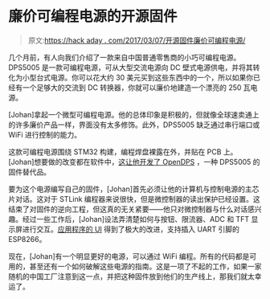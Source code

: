 # 廉价可编程电源的开源固件

> 原文:[https://hack aday . com/2017/03/07/开源固件廉价可编程电源/](https://hackaday.com/2017/03/07/open-source-firmware-for-a-cheap-programmable-power-supply/)

几个月前，有人向我们介绍了一款来自中国普通零售商的小巧可编程电源。DPS5005 是一款可编程电源，可从大型交流电源向 DC 壁式电源供电，并将其转化为小型台式电源。你可以花大约 30 美元买到这些东西中的一个，所以如果你已经有一个足够大的交流到 DC 转换器，你就可以廉价地建造一个漂亮的 250 瓦电源。

[Johan]拿起一个微型可编程电源。他的总体印象是积极的，但就像全球速卖通上的许多廉价产品一样，界面没有太多修饰。此外，DPS5005 缺乏通过串行端口或 WiFi 进行控制的能力。

这款可编程电源围绕 STM32 构建，编程焊盘裸露在外，并贴在 PCB 上。[Johan]想要做的改变都在软件中，[这让他开发了 OpenDPS](https://johan.kanflo.com/hacking-the-dps5005/) ，一种 DPS5005 的固件替代品。

要为这个电源编写自己的固件，[Johan]首先必须让他的计算机与控制电源的主芯片对话。这对于 STLink 编程器来说很快，但是微控制器的读出保护已经设置。这结束了对固件的逆向工程，但这真的无关紧要——他只对微控制器与什么对话感兴趣。经过一些工作后，[Johan]设法弄清楚如何与按钮、限流器、ADC 和 TFT 显示屏进行交互。[应用程序的 UI](https://johan.kanflo.com/opendps-design/) 得到了极大的改进，支持插入 UART 引脚的 ESP8266。

现在，[Johan]有一个明显更好的电源，可以通过 WiFi 编程。所有的代码都是可用的，甚至还有一个如何破解这些电源的指南。这是一项了不起的工作，如果一家随机的中国工厂注意到这一点，并把这种固件放到他们的生产线上，那我们就太幸运了。